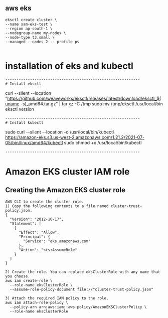 ## aws eks
```
eksctl create cluster \
--name sam-eks-test \
--region ap-south-1 \
--nodegroup-name my-nodes \
--node-type t3.small \
--managed --nodes 2 -- profile ps


```

# installation of eks and kubectl
```
------------------------------------------------------------
# Install eksctl
```
curl --silent --location "https://github.com/weaveworks/eksctl/releases/latest/download/eksctl_$(uname -s)_amd64.tar.gz" | tar xz -C /tmp
sudo mv /tmp/eksctl /usr/local/bin
eksctl version
```
------------------------------------------------------------
# Install kubectl
```
sudo curl --silent --location -o /usr/local/bin/kubectl \
  https://amazon-eks.s3.us-west-2.amazonaws.com/1.21.2/2021-07-05/bin/linux/amd64/kubectl
sudo chmod +x /usr/local/bin/kubectl
```
------------------------------------------------------------
```

# Amazon EKS cluster IAM role

## Creating the Amazon EKS cluster role
```
AWS CLI to create the cluster role.
1) Copy the following contents to a file named cluster-trust-policy.json.
{
  "Version": "2012-10-17",
  "Statement": [
    {
      "Effect": "Allow",
      "Principal": {
        "Service": "eks.amazonaws.com"
      },
      "Action": "sts:AssumeRole"
    }
  ]
}

2) Create the role. You can replace eksClusterRole with any name that you choose.
aws iam create-role \
  --role-name eksClusterRole \
  --assume-role-policy-document file://"cluster-trust-policy.json"

3) Attach the required IAM policy to the role.
aws iam attach-role-policy \
  --policy-arn arn:aws:iam::aws:policy/AmazonEKSClusterPolicy \
  --role-name eksClusterRole
```





